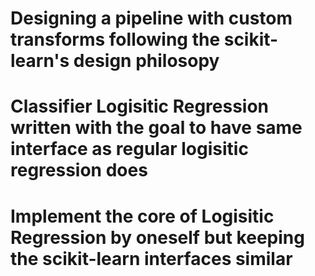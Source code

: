 # Designing a pipeline with custom transforms following the scikit-learn's design philosopy

# Classifier Logisitic Regression written with the goal to have same interface as regular logisitic regression does

# Implement the core of Logisitic Regression by oneself but keeping the scikit-learn interfaces similar

